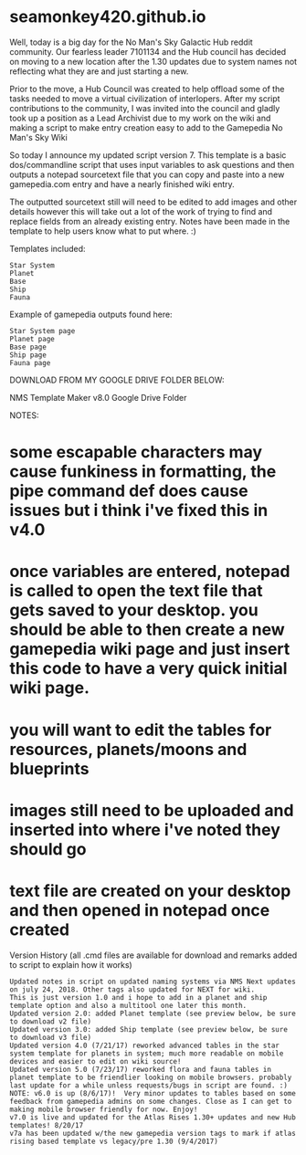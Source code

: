 # seamonkey420.github.io
Well, today is a big day for the No Man's Sky Galactic Hub reddit community.  Our fearless leader 7101134 and the Hub council has decided on moving to a new location after the 1.30 updates due to system names not reflecting what they are and just starting a new.

Prior to the move, a Hub Council was created to help offload some of the tasks needed to move a virtual civilization of interlopers.  After my script contributions to the community, I was invited into the council and gladly took up a position as a Lead Archivist due to my work on the wiki and making a script to make entry creation easy to add to the Gamepedia No Man's Sky Wiki

So today I announce my updated script version 7.  This template is a basic dos/commandline script that uses input variables to ask questions and then outputs a notepad sourcetext file that you can copy and paste into a new gamepedia.com entry and have a nearly finished wiki entry.

The outputted sourcetext still will need to be edited to add images and other details however this will take out a lot of the work of trying to find and replace fields from an already existing entry.  Notes have been made in the template to help users know what to put where. :)

Templates included:

    Star System
    Planet
    Base
    Ship
    Fauna



Example of gamepedia outputs found here:

    Star System page
    Planet page
    Base page
    Ship page
    Fauna page


DOWNLOAD FROM MY GOOGLE DRIVE FOLDER BELOW:

NMS Template Maker v8.0 Google Drive Folder

NOTES: 

# some escapable characters may cause funkiness in formatting, the pipe command def does cause issues but i think i've fixed this in v4.0
# once variables are entered, notepad is called to open the text file that gets saved to your desktop. you should be able to then create a new gamepedia wiki page and just insert this code to have a very quick initial wiki page.  
# you will want to edit the tables for resources, planets/moons and blueprints
# images still need to be uploaded and inserted into where i've noted they should go
# text file are created on your desktop and then opened in notepad once created


Version History
(all .cmd files are available for download and remarks added to script to explain how it works)

    Updated notes in script on updated naming systems via NMS Next updates on july 24, 2018. Other tags also updated for NEXT for wiki.
    This is just version 1.0 and i hope to add in a planet and ship template option and also a multitool one later this month.
    Updated version 2.0: added Planet template (see preview below, be sure to download v2 file)
    Updated version 3.0: added Ship template (see preview below, be sure to download v3 file)
    Updated version 4.0 (7/21/17) reworked advanced tables in the star system template for planets in system; much more readable on mobile devices and easier to edit on wiki source!
    Updated version 5.0 (7/23/17) reworked flora and fauna tables in planet template to be friendlier looking on mobile browsers. probably last update for a while unless requests/bugs in script are found. :)
    NOTE: v6.0 is up (8/6/17)!  Very minor updates to tables based on some feedback from gamepedia admins on some changes. Close as I can get to making mobile browser friendly for now. Enjoy!
    v7.0 is live and updated for the Atlas Rises 1.30+ updates and new Hub templates! 8/20/17 
    v7a has been updated w/the new gamepedia version tags to mark if atlas rising based template vs legacy/pre 1.30 (9/4/2017)
